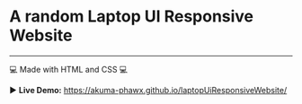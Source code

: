 # A random Laptop UI Responsive Website

---

:computer: Made with HTML and CSS :computer:

:arrow_forward: **Live Demo:** https://akuma-phawx.github.io/laptopUiResponsiveWebsite/
